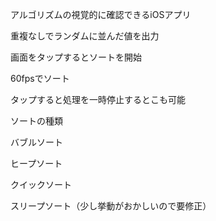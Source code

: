 アルゴリズムの視覚的に確認できるiOSアプリ

重複なしでランダムに並んだ値を出力

画面をタップするとソートを開始

60fpsでソート

タップすると処理を一時停止するとこも可能

ソートの種類

バブルソート

ヒープソート

クイックソート

スリープソート（少し挙動がおかしいので要修正）
